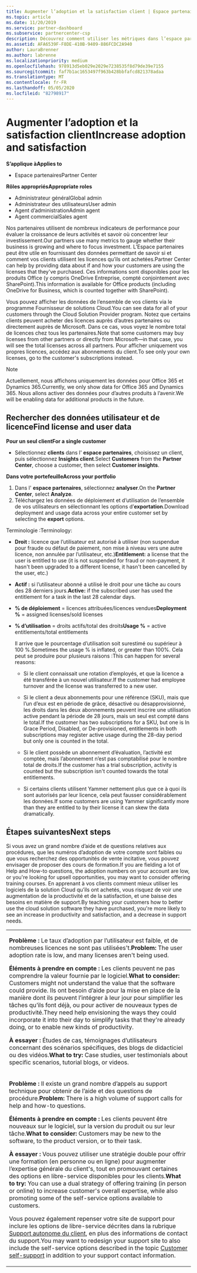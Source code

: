 ```yaml
---
title: Augmenter l’adoption et la satisfaction client | Espace partenaires
ms.topic: article
ms.date: 11/20/2019
ms.service: partner-dashboard
ms.subservice: partnercenter-csp
description: Découvrez comment utiliser les métriques dans l’espace partenaires pour déterminer si votre entreprise est en constante évolution, comment les clients utilisent leurs licences et où concentrer leurs investissements.
ms.assetid: AFA6539F-F8DE-410B-9409-886FCDC2A940
author: LauraBrenner
ms.author: labrenne
ms.localizationpriority: medium
ms.openlocfilehash: 978913d5eb029e2029e7238535f8d79de39e7155
ms.sourcegitcommit: faf7b1ac1653497f963b428bbfafcd821378adaa
ms.translationtype: MT
ms.contentlocale: fr-FR
ms.lasthandoff: 05/05/2020
ms.locfileid: "82798917"
---
```

# <a name="increase-adoption-and-satisfaction"></a><span data-ttu-id="df85d-103">Augmenter l’adoption et la satisfaction client</span><span class="sxs-lookup"><span data-stu-id="df85d-103">Increase adoption and satisfaction</span></span>

<span data-ttu-id="df85d-104">**S’applique à**</span><span class="sxs-lookup"><span data-stu-id="df85d-104">**Applies to**</span></span>

-  <span data-ttu-id="df85d-105">Espace partenaires</span><span class="sxs-lookup"><span data-stu-id="df85d-105">Partner Center</span></span>

<span data-ttu-id="df85d-106">**Rôles appropriés**</span><span class="sxs-lookup"><span data-stu-id="df85d-106">**Appropriate roles**</span></span>
-   <span data-ttu-id="df85d-107">Administrateur général</span><span class="sxs-lookup"><span data-stu-id="df85d-107">Global admin</span></span>
-   <span data-ttu-id="df85d-108">Administrateur des utilisateurs</span><span class="sxs-lookup"><span data-stu-id="df85d-108">User admin</span></span>
-   <span data-ttu-id="df85d-109">Agent d’administration</span><span class="sxs-lookup"><span data-stu-id="df85d-109">Admin agent</span></span>
-   <span data-ttu-id="df85d-110">Agent commercial</span><span class="sxs-lookup"><span data-stu-id="df85d-110">Sales agent</span></span>

<span data-ttu-id="df85d-111">Nos partenaires utilisent de nombreux indicateurs de performance pour évaluer la croissance de leurs activités et savoir où concentrer leur investissement.</span><span class="sxs-lookup"><span data-stu-id="df85d-111">Our partners use many metrics to gauge whether their business is growing and where to focus investment.</span></span> <span data-ttu-id="df85d-112">L’Espace partenaires peut être utile en fournissant des données permettant de savoir si et comment vos clients utilisent les licences qu’ils ont achetées.</span><span class="sxs-lookup"><span data-stu-id="df85d-112">Partner Center can help by providing data about if and how your customers are using the licenses that they've purchased.</span></span> <span data-ttu-id="df85d-113">Ces informations sont disponibles pour les produits Office (y compris OneDrive&nbsp;Entreprise, compté conjointement avec SharePoint).</span><span class="sxs-lookup"><span data-stu-id="df85d-113">This information is available for Office products (including OneDrive for Business, which is counted together with SharePoint).</span></span>

<span data-ttu-id="df85d-114">Vous pouvez afficher les données de l’ensemble de vos clients via le programme Fournisseur de solutions Cloud.</span><span class="sxs-lookup"><span data-stu-id="df85d-114">You can see data for all of your customers through the Cloud Solution Provider program.</span></span> <span data-ttu-id="df85d-115">Notez que certains clients peuvent acheter des licences auprès d’autres partenaires ou directement auprès de Microsoft. Dans ce cas, vous voyez le nombre total de licences chez tous les partenaires.</span><span class="sxs-lookup"><span data-stu-id="df85d-115">Note that some customers may buy licenses from other partners or directly from Microsoft—in that case, you will see the total licenses across all partners.</span></span> <span data-ttu-id="df85d-116">Pour afficher uniquement vos propres licences, accédez aux abonnements du client.</span><span class="sxs-lookup"><span data-stu-id="df85d-116">To see only your own licenses, go to the customer's subscriptions instead.</span></span>

> [!NOTE]  
>  <span data-ttu-id="df85d-117">Actuellement, nous affichons uniquement les données pour Office 365 et Dynamics 365.</span><span class="sxs-lookup"><span data-stu-id="df85d-117">Currently, we only show data for Office 365 and Dynamics 365.</span></span> <span data-ttu-id="df85d-118">Nous allons activer des données pour d’autres produits à l’avenir.</span><span class="sxs-lookup"><span data-stu-id="df85d-118">We will be enabling data for additional products in the future.</span></span>

## <a name="find-license-and-user-data"></a><span data-ttu-id="df85d-119">Rechercher des données utilisateur et de licence</span><span class="sxs-lookup"><span data-stu-id="df85d-119">Find license and user data</span></span>


<span data-ttu-id="df85d-120">**Pour un seul client**</span><span class="sxs-lookup"><span data-stu-id="df85d-120">**For a single customer**</span></span>

-   <span data-ttu-id="df85d-121">Sélectionnez **clients** dans l' **espace partenaires**, choisissez un client, puis sélectionnez **Insights client**.</span><span class="sxs-lookup"><span data-stu-id="df85d-121">Select **Customers** from the **Partner Center**, choose a customer, then select **Customer insights**.</span></span>

<span data-ttu-id="df85d-122">**Dans votre portefeuille**</span><span class="sxs-lookup"><span data-stu-id="df85d-122">**Across your portfolio**</span></span>

1.  <span data-ttu-id="df85d-123">Dans l' **espace partenaires**, sélectionnez **analyser**.</span><span class="sxs-lookup"><span data-stu-id="df85d-123">On the **Partner Center**, select **Analyze**.</span></span>
2.  <span data-ttu-id="df85d-124">Téléchargez les données de déploiement et d’utilisation de l’ensemble de vos utilisateurs en sélectionnant les options d’**exportation**.</span><span class="sxs-lookup"><span data-stu-id="df85d-124">Download deployment and usage data across your entire customer set by selecting the **export** options.</span></span>

<span data-ttu-id="df85d-125">Terminologie :</span><span class="sxs-lookup"><span data-stu-id="df85d-125">Terminology:</span></span>

-   <span data-ttu-id="df85d-126">**Droit&nbsp;:** licence que l’utilisateur est autorisé à utiliser (non suspendue pour fraude ou défaut de paiement, non mise à niveau vers une autre licence, non annulée par l’utilisateur, etc.)</span><span class="sxs-lookup"><span data-stu-id="df85d-126">**Entitlement:** a license that the user is entitled to use (it is not suspended for fraud or non-payment, it hasn't been upgraded to a different license, it hasn't been cancelled by the user, etc.)</span></span>

-   <span data-ttu-id="df85d-127">**Actif&nbsp;:** si l’utilisateur abonné a utilisé le droit pour une tâche au cours des 28&nbsp;derniers jours.</span><span class="sxs-lookup"><span data-stu-id="df85d-127">**Active:** if the subscribed user has used the entitlement for a task in the last 28 calendar days.</span></span>

-   <span data-ttu-id="df85d-128">**% de déploiement**&nbsp;=&nbsp;licences attribuées/licences vendues</span><span class="sxs-lookup"><span data-stu-id="df85d-128">**Deployment %** = assigned licenses/sold licenses</span></span>

-   <span data-ttu-id="df85d-129">**% d’utilisation**&nbsp;=&nbsp;droits actifs/total des droits</span><span class="sxs-lookup"><span data-stu-id="df85d-129">**Usage %** = active entitlements/total entitlements</span></span>

    <span data-ttu-id="df85d-130">Il arrive que le pourcentage d’utilisation soit surestimé ou supérieur à 100&nbsp;%.</span><span class="sxs-lookup"><span data-stu-id="df85d-130">Sometimes the usage % is inflated, or greater than 100%.</span></span> <span data-ttu-id="df85d-131">Cela peut se produire pour plusieurs raisons :</span><span class="sxs-lookup"><span data-stu-id="df85d-131">This can happen for several reasons:</span></span>

    -   <span data-ttu-id="df85d-132">Si le client connaissait une rotation d’employés, et que la licence a été transférée à un nouvel utilisateur.</span><span class="sxs-lookup"><span data-stu-id="df85d-132">If the customer had employee turnover and the license was transferred to a new user.</span></span>

    -   <span data-ttu-id="df85d-133">Si le client a deux abonnements pour une référence (SKU), mais que l’un d’eux est en période de grâce, désactivé ou désapprovisionné, les droits dans les deux abonnements peuvent inscrire une utilisation active pendant la période de 28 jours, mais un seul est compté dans le total.</span><span class="sxs-lookup"><span data-stu-id="df85d-133">If the customer has two subscriptions for a SKU, but one is In Grace Period, Disabled, or De-provisioned, entitlements in both subscriptions may register active usage during the 28-day period but only one is counted in the total.</span></span>

    -   <span data-ttu-id="df85d-134">Si le client possède un abonnement d’évaluation, l’activité est comptée, mais l’abonnement n’est pas comptabilisé pour le nombre total de droits.</span><span class="sxs-lookup"><span data-stu-id="df85d-134">If the customer has a trial subscription, activity is counted but the subscription isn't counted towards the total entitlements.</span></span>

    -   <span data-ttu-id="df85d-135">Si certains clients utilisent Yammer nettement plus que ce à quoi ils sont autorisés par leur licence, cela peut fausser considérablement les données.</span><span class="sxs-lookup"><span data-stu-id="df85d-135">If some customers are using Yammer significantly more than they are entitled to by their license it can skew the data dramatically.</span></span>

## <a name="next-steps"></a><span data-ttu-id="df85d-136">Étapes suivantes</span><span class="sxs-lookup"><span data-stu-id="df85d-136">Next steps</span></span>


<span data-ttu-id="df85d-137">Si vous avez un grand nombre d’aide et de questions relatives aux procédures, que les numéros d’adoption de votre compte sont faibles ou que vous recherchez des opportunités de vente incitative, vous pouvez envisager de proposer des cours de formation.</span><span class="sxs-lookup"><span data-stu-id="df85d-137">If you are fielding a lot of Help and How-to questions, the adoption numbers on your account are low, or you're looking for upsell opportunities, you may want to consider offering training courses.</span></span> <span data-ttu-id="df85d-138">En apprenant à vos clients comment mieux utiliser les logiciels de la solution Cloud qu’ils ont achetés, vous risquez de voir une augmentation de la productivité et de la satisfaction, et une baisse des besoins en matière de support.</span><span class="sxs-lookup"><span data-stu-id="df85d-138">By teaching your customers how to better use the cloud solution software they have purchased, you're more likely to see an increase in productivity and satisfaction, and a decrease in support needs.</span></span>

<table>
<colgroup>
<col width="100%" />
</colgroup>
<tbody>
<tr class="odd">
<td><p><span data-ttu-id="df85d-139"><strong>Problème :</strong> Le taux d’adoption par l’utilisateur est faible, et de nombreuses licences ne sont pas utilisées&#39;t.</span><span class="sxs-lookup"><span data-stu-id="df85d-139"><strong>Problem:</strong> The user adoption rate is low, and many licenses aren&#39;t being used.</span></span></p>
<p><span data-ttu-id="df85d-140"><strong>Éléments à prendre en compte :</strong> Les clients peuvent ne pas comprendre la valeur fournie par le logiciel.</span><span class="sxs-lookup"><span data-stu-id="df85d-140"><strong>What to consider:</strong> Customers might not understand the value that the software could provide.</span></span> <span data-ttu-id="df85d-141">Ils ont besoin d’aide pour la mise en place de la manière dont ils peuvent l’intégrer à leur jour pour simplifier les tâches qu’ils font déjà, ou pour activer de nouveaux types de productivité.</span><span class="sxs-lookup"><span data-stu-id="df85d-141">They need help envisioning the ways they could incorporate it into their day to simplify tasks that they're already doing, or to enable new kinds of productivity.</span></span></p>
<p><span data-ttu-id="df85d-142"><strong>À essayer :</strong> Études de cas, témoignages d’utilisateurs concernant des scénarios spécifiques, des blogs de didacticiel ou des vidéos.</span><span class="sxs-lookup"><span data-stu-id="df85d-142"><strong>What to try:</strong> Case studies, user testimonials about specific scenarios, tutorial blogs, or videos.</span></span></p></td>
</tr>
<tr class="even">
<td><p><span data-ttu-id="df85d-143"><strong>Problème :</strong> Il existe un grand nombre d’appels au support technique pour obtenir de l’aide et des questions de procédure.</span><span class="sxs-lookup"><span data-stu-id="df85d-143"><strong>Problem:</strong> There is a high volume of support calls for help and how-to questions.</span></span></p>
<p><span data-ttu-id="df85d-144"><strong>Éléments à prendre en compte :</strong> Les clients peuvent être nouveaux sur le logiciel, sur la version du produit ou sur leur tâche.</span><span class="sxs-lookup"><span data-stu-id="df85d-144"><strong>What to consider:</strong> Customers may be new to the software, to the product version, or to their task.</span></span></p>
<p><span data-ttu-id="df85d-145"><strong>À essayer :</strong> Vous pouvez utiliser une stratégie double pour offrir une formation (en personne ou en ligne) pour augmenter l’expertise générale du client&#39;s, tout en promouvant certaines des options en libre-service disponibles pour les clients.</span><span class="sxs-lookup"><span data-stu-id="df85d-145"><strong>What to try:</strong> You can use a dual strategy of offering training (in person or online) to increase customer&#39;s overall expertise, while also promoting some of the self-service options available to customers.</span></span></p>
<p><span data-ttu-id="df85d-146">Vous pouvez également repenser votre site de support pour inclure les options de libre-service décrites dans la rubrique <a href="customer-self-support.md" data-raw-source="[Customer self-support](customer-self-support.md)">Support autonome du client</a>, en plus des informations de contact du support.</span><span class="sxs-lookup"><span data-stu-id="df85d-146">You may want to redesign your support site to also include the self-service options described in the topic <a href="customer-self-support.md" data-raw-source="[Customer self-support](customer-self-support.md)">Customer self-support</a> in addition to your support contact information.</span></span></p></td>
</tr>
</tbody>
</table>

 

 

 



